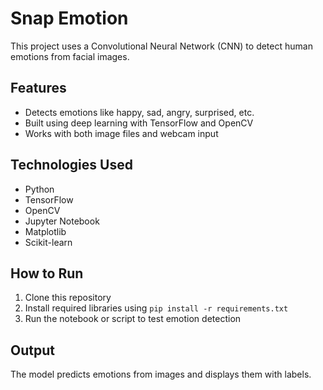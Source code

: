 # Snap Emotion

This project uses a Convolutional Neural Network (CNN) to detect human emotions from facial images.

## Features
- Detects emotions like happy, sad, angry, surprised, etc.
- Built using deep learning with TensorFlow and OpenCV
- Works with both image files and webcam input

## Technologies Used
- Python
- TensorFlow
- OpenCV
- Jupyter Notebook
- Matplotlib
- Scikit-learn

## How to Run
1. Clone this repository
2. Install required libraries using `pip install -r requirements.txt`
3. Run the notebook or script to test emotion detection

## Output
The model predicts emotions from images and displays them with labels.
